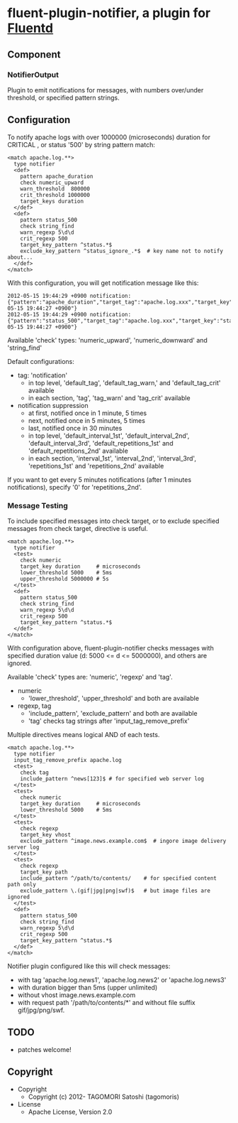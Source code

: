 # fluent-plugin-notifier, a plugin for [Fluentd](http://fluentd.org)

## Component

### NotifierOutput

Plugin to emit notifications for messages, with numbers over/under threshold, or specified pattern strings.

## Configuration

To notify apache logs with over 1000000 (microseconds) duration for CRITICAL , or status '500' by string pattern match:

    <match apache.log.**>
      type notifier
      <def>
        pattern apache_duration
        check numeric_upward
        warn_threshold  800000
        crit_threshold 1000000
        target_keys duration
      </def>
      <def>
        pattern status_500
        check string_find
        warn_regexp 5\d\d
        crit_regexp 500
        target_key_pattern ^status.*$
        exclude_key_pattern ^status_ignore_.*$  # key name not to notify about...
      </def>
    </match>

With this configuration, you will get notification message like this:

    2012-05-15 19:44:29 +0900 notification: {"pattern":"apache_duration","target_tag":"apache.log.xxx","target_key":"duration","check_type":"numeric_upward","level":"crit","threshold":1000000,"value":"1057231","message_time":"2012-05-15 19:44:27 +0900"}
    2012-05-15 19:44:29 +0900 notification: {"pattern":"status_500","target_tag":"apache.log.xxx","target_key":"status","check_type":"string_find","level":"crit","regexp":"/500/","value":"500","message_time":"2012-05-15 19:44:27 +0900"}

Available 'check' types: 'numeric\_upward', 'numeric\_downward' and 'string\_find'

Default configurations:

* tag: 'notification'
  * in <match> top level, 'default\_tag', 'default\_tag\_warn,' and 'default\_tag\_crit' available
  * in each <def> section, 'tag', 'tag\_warn' and 'tag\_crit' available
* notification suppression
  * at first, notified once in 1 minute, 5 times
  * next, notified once in 5 minutes, 5 times
  * last, notified once in 30 minutes
  * in <match> top level, 'default\_interval\_1st', 'default\_interval\_2nd', 'default\_interval\_3rd', 'default\_repetitions\_1st' and 'default\_repetitions\_2nd' available
  * in each <def> section, 'interval\_1st', 'interval\_2nd', 'interval\_3rd', 'repetitions\_1st' and 'repetitions\_2nd' available

If you want to get every 5 minutes notifications (after 1 minutes notifications), specify '0' for 'repetitions\_2nd'.

### Message Testing

To include specified messages into check target, or to exclude specified messages from check target, <test> directive is useful.

    <match apache.log.**>
      type notifier
      <test>
        check numeric
        target_key duration     # microseconds
        lower_threshold 5000    # 5ms
        upper_threshold 5000000 # 5s
      </test>
      <def>
        pattern status_500
        check string_find
        warn_regexp 5\d\d
        crit_regexp 500
        target_key_pattern ^status.*$
      </def>
    </match>

With configuration above, fluent-plugin-notifier checks messages with specified duration value (d: 5000 <= d <= 5000000), and others are ignored.

Available 'check' types are: 'numeric', 'regexp' and 'tag'.

* numeric
  * 'lower\_threshold', 'upper\_threshold' and both are available
* regexp, tag
  * 'include\_pattern', 'exclude\_pattern' and both are available
  * 'tag' checks tag strings after 'input\_tag\_remove\_prefix'

Multiple <test> directives means logical AND of each tests.

    <match apache.log.**>
      type notifier
      input_tag_remove_prefix apache.log
      <test>
        check tag
        include_pattern ^news[123]$ # for specified web server log
      </test>
      <test>
        check numeric
        target_key duration     # microseconds
        lower_threshold 5000    # 5ms
      </test>
      <test>
        check regexp
        target_key vhost
        exclude_pattern ^image.news.example.com$  # ingore image delivery server log
      </test>
      <test>
        check regexp
        target_key path
        include_pattern ^/path/to/contents/    # for specified content path only
        exclude_pattern \.(gif|jpg|png|swf)$   # but image files are ignored
      </test>
      <def>
        pattern status_500
        check string_find
        warn_regexp 5\d\d
        crit_regexp 500
        target_key_pattern ^status.*$
      </def>
    </match>

Notifier plugin configured like this will check messages:
 * with tag 'apache.log.news1', 'apache.log.news2' or 'apache.log.news3'
 * with duration bigger than 5ms (upper unlimited)
 * without vhost image.news.example.com
 * with request path '/path/to/contents/*' and without file suffix gif/jpg/png/swf.

## TODO

* patches welcome!

## Copyright

* Copyright
  * Copyright (c) 2012- TAGOMORI Satoshi (tagomoris)
* License
  * Apache License, Version 2.0
